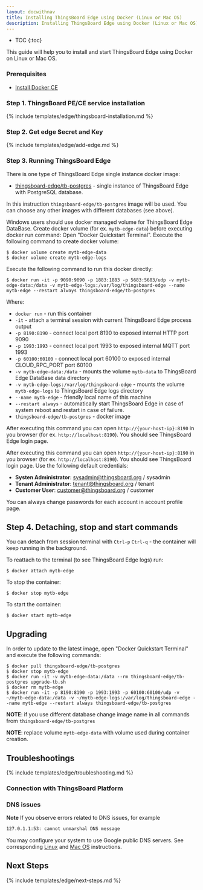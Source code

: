 ```yaml
---
layout: docwithnav
title: Installing ThingsBoard Edge using Docker (Linux or Mac OS)
description: Installing ThingsBoard Edge using Docker (Linux or Mac OS)
---
```


* TOC
{:toc}

This guide will help you to install and start ThingsBoard Edge using Docker on Linux or Mac OS.

### Prerequisites

- [Install Docker CE](https://docs.docker.com/engine/installation/)

### Step 1. ThingsBoard PE/CE service installation 

{% include templates/edge/thingsboard-installation.md %}

### Step 2. Get edge Secret and Key

{% include templates/edge/add-edge.md %}

### Step 3. Running ThingsBoard Edge

There is one type of ThingsBoard Edge single instance docker image:

* [thingsboard-edge/tb-postgres](https://hub.docker.com/r/thingsboard/thingsboard-edge/tb-postgres/) - single instance of ThingsBoard Edge with PostgreSQL database.

In this instruction `thingsboard-edge/tb-postgres` image will be used. You can choose any other images with different databases (see above).

Windows users should use docker managed volume for ThingsBoard Edge DataBase. 
Create docker volume (for ex. `mytb-edge-data`) before executing docker run command:
Open "Docker Quickstart Terminal". Execute the following command to create docker volume:

``` 
$ docker volume create mytb-edge-data
$ docker volume create mytb-edge-logs
```

Execute the following command to run this docker directly:
                                   
``` 
$ docker run -it -p 9090:9090 -p 1883:1883 -p 5683:5683/udp -v mytb-edge-data:/data -v mytb-edge-logs:/var/log/thingsboard-edge --name mytb-edge --restart always thingsboard-edge/tb-postgres
```

Where: 
    
- `docker run`              - run this container
- `-it`                     - attach a terminal session with current ThingsBoard Edge process output
- `-p 8190:8190`            - connect local port 8190 to exposed internal HTTP port 9090
- `-p 1993:1993`            - connect local port 1993 to exposed internal MQTT port 1993  
- `-p 60100:60100`            - connect local port 60100 to exposed internal CLOUD_RPC_PORT port 60100   
- `-v mytb-edge-data:/data`      - mounts the volume `mytb-data` to ThingsBoard Edge DataBase data directory
- `-v mytb-edge-logs:/var/log/thingsboard-edge`      - mounts the volume `mytb-edge-logs` to ThingsBoard Edge logs directory
- `--name mytb-edge`             - friendly local name of this machine
- `--restart always`        - automatically start ThingsBoard Edge in case of system reboot and restart in case of failure. 
- `thingsboard-edge/tb-postgres`          - docker image

After executing this command you can open `http://{your-host-ip}:8190` in you browser (for ex. `http://localhost:8190`). You should see ThingsBoard Edge login page.
    
After executing this command you can open `http://{your-host-ip}:8190` in you browser (for ex. `http://localhost:8190`). You should see ThingsBoard login page.
Use the following default credentials:

- **Systen Administrator**: sysadmin@thingsboard.org / sysadmin
- **Tenant Administrator**: tenant@thingsboard.org / tenant
- **Customer User**: customer@thingsboard.org / customer
    
You can always change passwords for each account in account profile page.

## Step 4. Detaching, stop and start commands

You can detach from session terminal with `Ctrl-p` `Ctrl-q` - the container will keep running in the background.

To reattach to the terminal (to see ThingsBoard Edge logs) run:

```
$ docker attach mytb-edge
```

To stop the container:

```
$ docker stop mytb-edge
```

To start the container:

```
$ docker start mytb-edge
```

## Upgrading

In order to update to the latest image, open "Docker Quickstart Terminal" and execute the following commands:

```
$ docker pull thingsboard-edge/tb-postgres
$ docker stop mytb-edge
$ docker run -it -v mytb-edge-data:/data --rm thingsboard-edge/tb-postgres upgrade-tb.sh
$ docker rm mytb-edge
$ docker run -it -p 8190:8190 -p 1993:1993 -p 60100:60100/udp -v ~/mytb-edge-data:/data -v ~/mytb-edge-logs:/var/log/thingsboard-edge --name mytb-edge --restart always thingsboard-edge/tb-postgres
```

**NOTE**: if you use different database change image name in all commands from `thingsboard-edge/tb-postgres` 

**NOTE**: replace volume `mytb-edge-data` with volume used during container creation. 

## Troubleshootings

{% include templates/edge/troubleshooting.md %} 

### Connection with ThingsBoard Platform

### DNS issues

**Note** If you observe errors related to DNS issues, for example

```bash
127.0.1.1:53: cannot unmarshal DNS message
```

You may configure your system to use Google public DNS servers. 
See corresponding [Linux](https://developers.google.com/speed/public-dns/docs/using#linux) and [Mac OS](https://developers.google.com/speed/public-dns/docs/using#mac_os) instructions.

## Next Steps

{% include templates/edge/next-steps.md %} 
